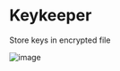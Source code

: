 # Keykeeper
Store keys in encrypted file

![image](https://github.com/Enlightenment94/Keykeeper/assets/137649237/ae937008-2459-4074-86cd-4e36651d0745)


